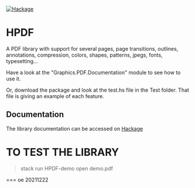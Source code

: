 [![Hackage](https://img.shields.io/hackage/v/HPDF.svg)](https://hackage.haskell.org/package/HPDF)

HPDF
====

A PDF library with support for several pages, page transitions, outlines,
annotations, compression, colors, shapes, patterns, jpegs, fonts, typesetting...

Have a look at the "Graphics.PDF.Documentation" module to see how to use it. 

Or, download the package and look at the test.hs file in the Test folder. That
file is giving an example of each feature.

Documentation
-------------

The library documentation can be accessed on [Hackage](https://hackage.haskell.org/package/HPDF)


TO TEST THE LIBRARY
=====================

> stack run HPDF-demo
> open demo.pdf

===
oe 20211222

